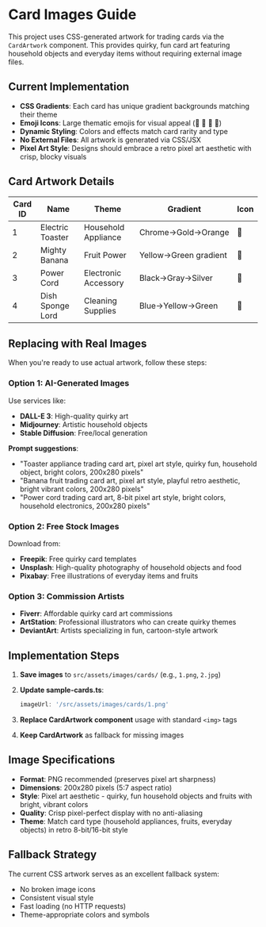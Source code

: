 # Card Images Guide

This project uses CSS-generated artwork for trading cards via the `CardArtwork` component. This provides quirky, fun card art featuring household objects and everyday items without requiring external image files.

## Current Implementation

- **CSS Gradients**: Each card has unique gradient backgrounds matching their theme
- **Emoji Icons**: Large thematic emojis for visual appeal (🍌 🔌 🍞 🧽)
- **Dynamic Styling**: Colors and effects match card rarity and type
- **No External Files**: All artwork is generated via CSS/JSX
- **Pixel Art Style**: Designs should embrace a retro pixel art aesthetic with crisp, blocky visuals

## Card Artwork Details

| Card ID | Name | Theme | Gradient | Icon |
|---------|------|-------|----------|------|
| 1 | Electric Toaster | Household Appliance | Chrome→Gold→Orange | 🍞 |
| 2 | Mighty Banana | Fruit Power | Yellow→Green gradient | 🍌 |
| 3 | Power Cord | Electronic Accessory | Black→Gray→Silver | 🔌 |
| 4 | Dish Sponge Lord | Cleaning Supplies | Blue→Yellow→Green | 🧽 |

## Replacing with Real Images

When you're ready to use actual artwork, follow these steps:

### Option 1: AI-Generated Images

Use services like:

- **DALL-E 3**: High-quality quirky art
- **Midjourney**: Artistic household objects
- **Stable Diffusion**: Free/local generation

**Prompt suggestions**:

- "Toaster appliance trading card art, pixel art style, quirky fun, household object, bright colors, 200x280 pixels"
- "Banana fruit trading card art, pixel art style, playful retro aesthetic, bright vibrant colors, 200x280 pixels"
- "Power cord trading card art, 8-bit pixel art style, bright colors, household electronics, 200x280 pixels"

### Option 2: Free Stock Images

Download from:

- **Freepik**: Free quirky card templates
- **Unsplash**: High-quality photography of household objects and food
- **Pixabay**: Free illustrations of everyday items and fruits

### Option 3: Commission Artists

- **Fiverr**: Affordable quirky card art commissions
- **ArtStation**: Professional illustrators who can create quirky themes
- **DeviantArt**: Artists specializing in fun, cartoon-style artwork

## Implementation Steps

1. **Save images** to `src/assets/images/cards/` (e.g., `1.png`, `2.jpg`)
2. **Update sample-cards.ts**:

   ```typescript
   imageUrl: '/src/assets/images/cards/1.png'
   ```

3. **Replace CardArtwork component** usage with standard `<img>` tags
4. **Keep CardArtwork** as fallback for missing images

## Image Specifications

- **Format**: PNG recommended (preserves pixel art sharpness)
- **Dimensions**: 200x280 pixels (5:7 aspect ratio)
- **Style**: Pixel art aesthetic - quirky, fun household objects and fruits with bright, vibrant colors
- **Quality**: Crisp pixel-perfect display with no anti-aliasing
- **Theme**: Match card type (household appliances, fruits, everyday objects) in retro 8-bit/16-bit style

## Fallback Strategy

The current CSS artwork serves as an excellent fallback system:

- No broken image icons
- Consistent visual style
- Fast loading (no HTTP requests)
- Theme-appropriate colors and symbols
